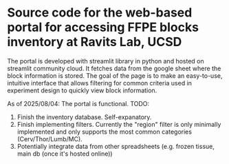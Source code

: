 # Source code for the web-based portal for accessing FFPE blocks inventory at Ravits Lab, UCSD

The portal is developed with streamlit library in python and hosted on streamlit community cloud. 
It fetches data from the google sheet where the block information is stored.
The goal of the page is to make an easy-to-use, intuitive interface that allows filtering for common criteria used in experiment design to quickly view block information.

As of 2025/08/04:
The portal is functional.
TODO:
1. Finish the inventory database. Self-expanatory.
2. Finish implementing filters. Currently the "region" filter is only minimally implemented and only supports the most common categories (Cerv/Thor/Lumb/MC).
3. Potentially integrate data from other spreadsheets (e.g. frozen tissue, main db (once it's hosted online))
